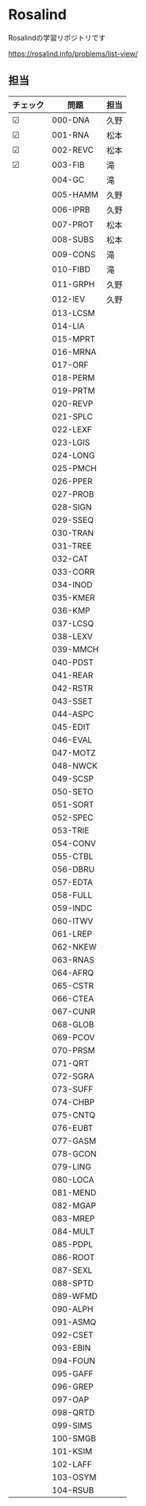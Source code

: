 # Rosalind
Rosalindの学習リポジトリです

https://rosalind.info/problems/list-view/


## 担当

| チェック |  問題      | 担当 |
| ---- | -------- | -- |
| ☑    | 000-DNA  |  久野  |
| ☑    | 001-RNA  |  松本  |
| ☑    | 002-REVC |  松本  |
|  ☑    | 003-FIB  | 滝   |
|     | 004-GC   |  滝  |
|      | 005-HAMM |  久野  |
|      | 006-IPRB |  久野  |
|      | 007-PROT |  松本  |
|      | 008-SUBS |  松本  |
|      | 009-CONS |  滝  |
|      | 010-FIBD |  滝  |
|      | 011-GRPH |  久野  |
|      | 012-IEV  |  久野  |
|      | 013-LCSM |    |
|      | 014-LIA  |    |
|      | 015-MPRT |    |
|      | 016-MRNA |    |
|      | 017-ORF  |    |
|      | 018-PERM |    |
|      | 019-PRTM |    |
|      | 020-REVP |    |
|      | 021-SPLC |    |
|      | 022-LEXF |    |
|      | 023-LGIS |    |
|      | 024-LONG |    |
|      | 025-PMCH |    |
|      | 026-PPER |    |
|      | 027-PROB |    |
|      | 028-SIGN |    |
|      | 029-SSEQ |    |
|      | 030-TRAN |    |
|      | 031-TREE |    |
|      | 032-CAT  |    |
|      | 033-CORR |    |
|      | 034-INOD |    |
|      | 035-KMER |    |
|      | 036-KMP  |    |
|      | 037-LCSQ |    |
|      | 038-LEXV |    |
|      | 039-MMCH |    |
|      | 040-PDST |    |
|      | 041-REAR |    |
|      | 042-RSTR |    |
|      | 043-SSET |    |
|      | 044-ASPC |    |
|      | 045-EDIT |    |
|      | 046-EVAL |    |
|      | 047-MOTZ |    |
|      | 048-NWCK |    |
|      | 049-SCSP |    |
|      | 050-SETO |    |
|      | 051-SORT |    |
|      | 052-SPEC |    |
|      | 053-TRIE |    |
|      | 054-CONV |    |
|      | 055-CTBL |    |
|      | 056-DBRU |    |
|      | 057-EDTA |    |
|      | 058-FULL |    |
|      | 059-INDC |    |
|      | 060-ITWV |    |
|      | 061-LREP |    |
|      | 062-NKEW |    |
|      | 063-RNAS |    |
|      | 064-AFRQ |    |
|      | 065-CSTR |    |
|      | 066-CTEA |    |
|      | 067-CUNR |    |
|      | 068-GLOB |    |
|      | 069-PCOV |    |
|      | 070-PRSM |    |
|      | 071-QRT  |    |
|      | 072-SGRA |    |
|      | 073-SUFF |    |
|      | 074-CHBP |    |
|      | 075-CNTQ |    |
|      | 076-EUBT |    |
|      | 077-GASM |    |
|      | 078-GCON |    |
|      | 079-LING |    |
|      | 080-LOCA |    |
|      | 081-MEND |    |
|      | 082-MGAP |    |
|      | 083-MREP |    |
|      | 084-MULT |    |
|      | 085-PDPL |    |
|      | 086-ROOT |    |
|      | 087-SEXL |    |
|      | 088-SPTD |    |
|      | 089-WFMD |    |
|      | 090-ALPH |    |
|      | 091-ASMQ |    |
|      | 092-CSET |    |
|      | 093-EBIN |    |
|      | 094-FOUN |    |
|      | 095-GAFF |    |
|      | 096-GREP |    |
|      | 097-OAP  |    |
|      | 098-QRTD |    |
|      | 099-SIMS |    |
|      | 100-SMGB |    |
|      | 101-KSIM |    |
|      | 102-LAFF |    |
|      | 103-OSYM |    |
|      | 104-RSUB |    |
